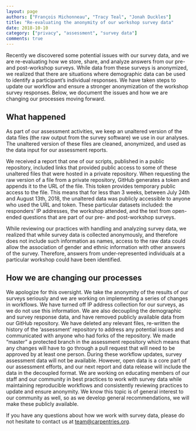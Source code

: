 ```yaml
---
layout: page
authors: ["François Michonneau", "Tracy Teal", "Jonah Duckles"]
title: "Re-evaluating the anonymity of our workshop survey data"
date: 2018-10-10
category: ["privacy", "assessment", "survey data"]
comments: true
---
```


Recently we discovered some potential issues with our survey data, and we are re-evaluating how we store, share, and analyze answers from our pre- and post-workshop surveys. While data from these surveys is anonymized, we realized that there are situations where demographic data can be used to identify a participant’s individual responses. We have taken steps to update our workflow and ensure a stronger anonymization of the workshop survey responses. Below, we document the issues and how we are changing our processes moving forward. 

## What happened

As part of our assessment activities, we keep an unaltered version of the data files (the raw output from the survey software) we use in our analyses. The unaltered version of these files are cleaned, anonymized, and used as the data input for our assessment reports.

We received a report that one of our scripts, published in a public repository, included links that provided public access to some of these unaltered files that were hosted in a private repository. When requesting the raw version of a file from a private repository, GitHub generates a token and appends it to the URL of the file. This token provides temporary public access to the file. This means that for less than 3 weeks, between July 24th and August 13th, 2018, the unaltered data was publicly accessible to anyone who used the URL and token. These particular datasets included: the responders’ IP addresses, the workshop attended, and the text from open-ended questions that are part of our pre- and post-workshop surveys.

While reviewing our practices with handling and analyzing survey data, we realized that while survey data is collected anonymously, and therefore does not include such information as names, access to the raw data could allow the association of gender and ethnic information with other answers of the survey. Therefore, answers from under-represented individuals at a particular workshop could have been identified. 

## How we are changing our processes

We apologize for this oversight. We take the anonymity of the results of our surveys seriously and we are working on implementing a series of changes in workflows. We have turned off IP address collection for our surveys, as we do not use this information. We are also decoupling the demographic and survey response data, and have removed publicly available data from our GitHub repository. We have deleted any relevant files, re-written the history of the ‘assessment’ repository to address any potential issues and communicated with anyone who had forks of the repository. We made “master” a protected branch in the assessment repository which means that any changes will have to go through a pull request that will need to be approved by at least one person. During these workflow updates, survey assessment data will not be available. However, open data is a core part of our assessment efforts, and our next report and data release will include the data in the decoupled format. We are working on educating members of our staff and our community in best practices to work with survey data while maintaining reproducible workflows and consistently reviewing practices to update and ensure anonymity. We know this topic is of general interest to our community as well, so as we develop general recommendations, we will make these publicly available.

If you have any questions about how we work with survey data, please do not hesitate to contact us at [team@carpentries.org](mailto:team@carpentries.org).
